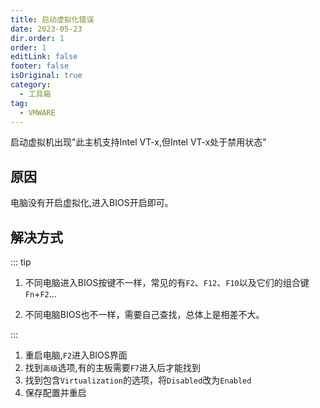 ```yaml
---
title: 启动虚拟化错误
date: 2023-05-23
dir.order: 1
order: 1
editLink: false
footer: false
isOriginal: true
category:
  - 工具箱
tag:
  - VMWARE
---
```


启动虚拟机出现"此主机支持Intel VT-x,但Intel VT-x处于禁用状态"

## 原因

电脑没有开启虚拟化,进入BIOS开启即可。

## 解决方式

::: tip

1. 不同电脑进入BIOS按键不一样，常见的有`F2`、`F12`、`F10`以及它们的组合键`Fn`+`F2`...

2. 不同电脑BIOS也不一样，需要自己查找，总体上是相差不大。

:::

1. 重启电脑,`F2`进入BIOS界面
2. 找到`高级`选项,有的主板需要`F7`进入后才能找到
3. 找到包含`Virtualization`的选项，将`Disabled`改为`Enabled`
4. 保存配置并重启
